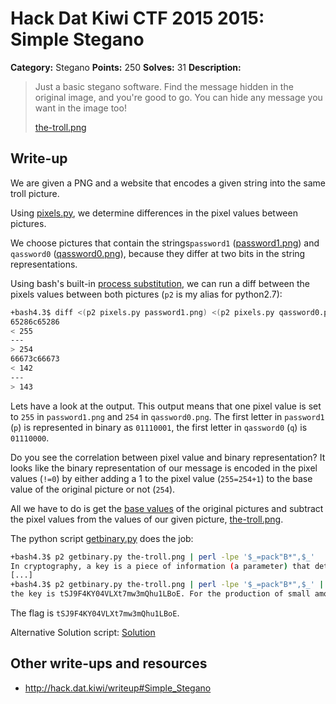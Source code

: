 # Hack Dat Kiwi CTF 2015 2015: Simple Stegano

**Category:** Stegano
**Points:** 250
**Solves:** 31
**Description:**

> Just a basic stegano software. Find the message hidden in the original image, and you're good to go. You can hide any message you want in the image too!
> 
> [the-troll.png](./the-troll.png)


## Write-up

We are given a PNG and a website that encodes a given string into the same troll picture.

Using [pixels.py](./pixels.py), we determine differences in the pixel values between pictures.

We choose pictures that contain the strings`password1` ([password1.png](./password1.png)) and `qassword0` ([qassword0.png](./qassword0.png)), because they differ at two bits in the string representations.

Using bash's built-in [process substitution](https://en.wikipedia.org/wiki/Process_substitution), we can run a diff between the pixels values between both pictures (`p2` is my alias for python2.7):

```bash
+bash4.3$ diff <(p2 pixels.py password1.png) <(p2 pixels.py qassword0.png)
65286c65286
< 255
---
> 254
66673c66673
< 142
---
> 143
```

Lets have a look at the output. This output means that one pixel value is set to `255` in `password1.png` and `254` in `qassword0.png`.
The first letter in `password1` (`p`) is represented in binary as `01110001`, the first letter in `qassword0` (`q`) is `01110000`.

Do you see the correlation between pixel value and binary representation?
It looks like the binary representation of our message is encoded in the pixel values (`!=0`) by either adding a 1 to the pixel value (`255=254+1`) to the base value of the original picture or not (`254`).

All we have to do is get the [base values](./basenumbers) of the original pictures and subtract the pixel values from the values of our given picture, [the-troll.png](the-troll.png).

The python script [getbinary.py](./getbinary.py) does the job:

```bash
+bash4.3$ p2 getbinary.py the-troll.png | perl -lpe '$_=pack"B*",$_'
In cryptography, a key is a piece of information (a parameter) that determines the functional [...]
[...]
+bash4.3$ p2 getbinary.py the-troll.png | perl -lpe '$_=pack"B*",$_' | grep -Eoi 'the key is .*'
the key is tSJ9F4KY04VLXt7mw3mQhu1LBoE. For the production of small amounts of keying material, ordinary dice provide a good source of high quality randomness.
```

The flag is `tSJ9F4KY04VLXt7mw3mQhu1LBoE`.

Alternative Solution script: [Solution](./stegano.py)

## Other write-ups and resources

* <http://hack.dat.kiwi/writeup#Simple_Stegano>
